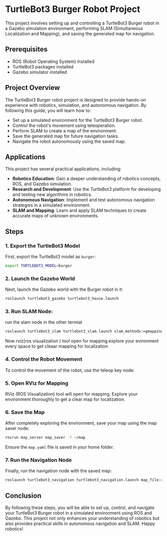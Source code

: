 # TurtleBot3 Burger Robot Project

This project involves setting up and controlling a TurtleBot3 Burger robot in a Gazebo simulation environment, performing SLAM (Simultaneous Localization and Mapping), and saving the generated map for navigation.

## Prerequisites

- ROS (Robot Operating System) installed
- TurtleBot3 packages installed
- Gazebo simulator installed

## Project Overview

The TurtleBot3 Burger robot project is designed to provide hands-on experience with robotics, simulation, and autonomous navigation. By following this guide, you will learn how to:

- Set up a simulated environment for the TurtleBot3 Burger robot.
- Control the robot's movement using teleoperation.
- Perform SLAM to create a map of the environment.
- Save the generated map for future navigation tasks.
- Navigate the robot autonomously using the saved map.

## Applications

This project has several practical applications, including:

- **Robotics Education**: Gain a deeper understanding of robotics concepts, ROS, and Gazebo simulation.
- **Research and Development**: Use the TurtleBot3 platform for developing and testing new algorithms in robotics.
- **Autonomous Navigation**: Implement and test autonomous navigation strategies in a simulated environment.
- **SLAM and Mapping**: Learn and apply SLAM techniques to create accurate maps of unknown environments.

## Steps

### 1. Export the TurtleBot3 Model

First, export the TurtleBot3 model as `burger`:
```bash
export TURTLEBOT3_MODEL=burger
```

### 2. Launch the Gazebo World

Next, launch the Gazebo world with the Burger robot in it:
```bash
roslaunch turtlebot3_gazebo turtlebot3_house.launch
```

### 3. Run SLAM Node:

run the slam node in the other termial 
```bash
roslaunch turtlebot3_slam turtlebot3_slam.launch slam_methods:=gmapping
```
Now rviz(ros visualization ) tool open for mapping.explore your evironment every space to get cleaar mapping for localization

### 4. Control the Robot Movement

To control the movement of the robot, use the teleop key node:

### 5. Open RViz for Mapping

RViz (ROS Visualization) tool will open for mapping. Explore your environment thoroughly to get a clear map for localization.

### 6. Save the Map

After completely exploring the environment, save your map using the map saver node:

```bash
rosrun map_server map_saver -f ~/map
```
Ensure the `map.yaml` file is saved in your home folder.

### 7. Run the Navigation Node

Finally, run the navigation node with the saved map:

```bash
roslaunch turtlebot3_navigation turtlebot3_navigation.launch map_file:=$HOME/map.yaml
```
## Conclusion

By following these steps, you will be able to set up, control, and navigate your TurtleBot3 Burger robot in a simulated environment using ROS and Gazebo. This project not only enhances your understanding of robotics but also provides practical skills in autonomous navigation and SLAM. Happy robotics!



